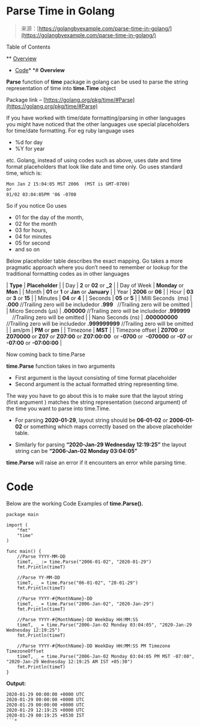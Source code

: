 <!--yml
category: 未分类
date: 2024-10-13 06:08:05
-->

# Parse Time in Golang

> 来源：[https://golangbyexample.com/parse-time-in-golang/](https://golangbyexample.com/parse-time-in-golang/)

Table of Contents

 **   [Overview](#Overview "Overview")
*   [Code](#Code "Code")*  *# **Overview**

**Parse** function of **time** package in golang can be used to parse the string representation of time into **time.Time** object

Package link – [https://golang.org/pkg/time/#Parse](https://golang.org/pkg/time/#Parse)

If you have worked with time/date formatting/parsing in other languages you might have noticed that the other languages use special placeholders for time/date formatting. For eg ruby language uses

*   %d for day
*   %Y for year

etc. Golang, instead of using codes such as above, uses date and time format placeholders that look like date and time only. Go uses standard time, which is:

```
Mon Jan 2 15:04:05 MST 2006  (MST is GMT-0700)
or 
01/02 03:04:05PM '06 -0700
```

So if you notice Go uses

*   01 for the day of the month,
*   02 for the month
*   03 for hours,
*   04 for minutes
*   05 for second
*   and so on

Below placeholder table describes the exact mapping. Go takes a more pragmatic approach where you don’t need to remember or lookup for the traditional formatting codes as in other languages

| **Type** | **Placeholder** |
| Day | **2** or **02** or **_2** |
| Day of Week | **Monday** or **Mon** |
| Month | **01** or **1** or **Jan** or **January** |
| Year | **2006** or **06** |
| Hour | **03** or **3** or **15** |
| Minutes | **04** or **4** |
| Seconds | **05** or **5** |
| Milli Seconds  (ms) | **.000** //Trailing zero will be includedor **.999**   //Trailing zero will be omitted |
| Micro Seconds (μs) | **.000000** //Trailing zero will be includedor **.999999**        //Trailing zero will be omitted |
| Nano Seconds (ns) | **.000000000** //Trailing zero will be includedor **.999999999** //Trailing zero will be omitted |
| am/pm | **PM** or **pm** |
| Timezone | **MST** |
| Timezone offset | **Z0700** or **Z070000** or **Z07** or **Z07:00** or **Z07:00:00**  or **-0700** or  **-070000** or **-07** or **-07:00** or **-07:00:00** |

Now coming back to time.Parse

**time.Parse** function takes in two arguments

*   First argument is the layout consisting of time format placeholder
*   Second argument is the actual formatted string representing time.

The way you have to go about this is to make sure that the layout string (first argument ) matches the string representation (second argument) of the time you want to parse into time.Time.

*   For parsing **2020-01-29**, layout string should be **06-01-02** or **2006-01-02** or something which maps correctly based on the above placeholder table.

*   Similarly for parsing **“2020-Jan-29 Wednesday 12:19:25”** the layout string can be **“2006-Jan-02 Monday 03:04:05”**

**time.Parse** will raise an error if it encounters an error while parsing time.

# **Code**

Below are the working Code Examples of **time.Parse().**

```
package main

import (
    "fmt"
    "time"
)

func main() {
    //Parse YYYY-MM-DD
    timeT, _ := time.Parse("2006-01-02", "2020-01-29")
    fmt.Println(timeT)

    //Parse YY-MM-DD
    timeT, _ = time.Parse("06-01-02", "20-01-29")
    fmt.Println(timeT)

    //Parse YYYY-#{MonthName}-DD
    timeT, _ = time.Parse("2006-Jan-02", "2020-Jan-29")
    fmt.Println(timeT)

    //Parse YYYY-#{MonthName}-DD WeekDay HH:MM:SS
    timeT, _ = time.Parse("2006-Jan-02 Monday 03:04:05", "2020-Jan-29 Wednesday 12:19:25")
    fmt.Println(timeT)

    //Parse YYYY-#{MonthName}-DD WeekDay HH:MM:SS PM Timezone TimezoneOffset
    timeT, _ = time.Parse("2006-Jan-02 Monday 03:04:05 PM MST -07:00", "2020-Jan-29 Wednesday 12:19:25 AM IST +05:30")
    fmt.Println(timeT)
}
```

**Output:**

```
2020-01-29 00:00:00 +0000 UTC
2020-01-29 00:00:00 +0000 UTC
2020-01-29 00:00:00 +0000 UTC
2020-01-29 12:19:25 +0000 UTC
2020-01-29 00:19:25 +0530 IST
```*